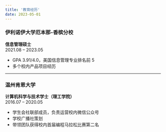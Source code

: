 ```yaml
---
title: '教育经历'
date: 2023-05-01
---
```


### 伊利诺伊大学厄本那-香槟分校

**信息管理硕士**  
2021.08 – 2023.05

- GPA 3.91/4.0，美国信息管理专业排名前 5
- 多个校内产品项目经历

---

### 温州肯恩大学

**计算机科学与技术学士（理工学院）**  
2016.07 – 2020.05

- 学生会社联部成员，负责运营校内微信公众号
- 学校广播社策划
- 带领团队获得校内首届编程马拉松比赛第二名
